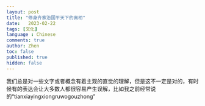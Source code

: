 ```yaml
---
layout: post
title: "修身齐家治国平天下的真相"
date:   2023-02-22
tags: [文化]
language : Chinese
comments: true
author: Zhen
toc: false
published: true
hidden: false
---
```

我们总是对一些文字或者概念有着主观的直觉的理解，但是这不一定是对的，有时候有的表达会让大多数人都很容易产生误解，比如我之前经常说的“tianxiayingxiongruwogouzhong”

<!--stackedit_data:
eyJoaXN0b3J5IjpbOTgzMzAwMDMyXX0=
-->